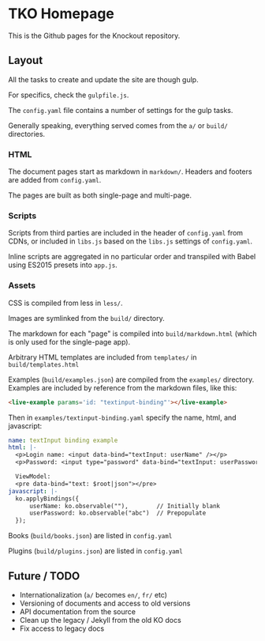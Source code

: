 # TKO Homepage

This is the Github pages for the Knockout repository.

## Layout

All the tasks to create and update the site are though gulp.

For specifics, check the `gulpfile.js`.


The `config.yaml` file contains a number of settings for the gulp tasks.


Generally speaking, everything served comes from the `a/` or `build/` directories.

### HTML

The document pages start as markdown in `markdown/`. Headers and footers are
added from `config.yaml`.

The pages are built as both single-page and multi-page.

### Scripts

Scripts from third parties are included in the header of `config.yaml` from
CDNs, or included in `libs.js` based on the `libs.js` settings of `config.yaml`.

Inline scripts are aggregated in no particular order and transpiled with Babel using ES2015 presets into `app.js`.


### Assets

CSS is compiled from less in `less/`.

Images are symlinked from the `build/` directory.

The markdown for each "page" is compiled into `build/markdown.html` (which is only used for the single-page app).

Arbitrary HTML templates are included from `templates/` in `build/templates.html`

Examples (`build/examples.json`) are compiled from the `examples/` directory.  Examples are included by reference from the markdown files, like this:

```html
<live-example params='id: "textinput-binding"'></live-example>
```

Then in `examples/textinput-binding.yaml` specify the name, html, and javascript:

```yaml
name: textInput binding example
html: |-
  <p>Login name: <input data-bind="textInput: userName" /></p>
  <p>Password: <input type="password" data-bind="textInput: userPassword" /></p>

  ViewModel:
  <pre data-bind="text: $root|json"></pre>
javascript: |-
  ko.applyBindings({
      userName: ko.observable(""),        // Initially blank
      userPassword: ko.observable("abc")  // Prepopulate
  });
```


Books (`build/books.json`) are listed in `config.yaml`

Plugins (`build/plugins.json`) are listed in `config.yaml`


## Future / TODO

- Internationalization (`a/` becomes `en/`, `fr/` etc)
- Versioning of documents and access to old versions
- API documentation from the source
- Clean up the legacy / Jekyll from the old KO docs
- Fix access to legacy docs